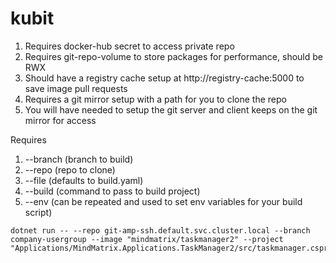 # kubit


1. Requires docker-hub secret to access private repo
2. Requires git-repo-volume to store packages for performance, should be RWX
3. Should have a registry cache setup at http://registry-cache:5000 to save image pull requests
4. Requires a git mirror setup with a path for you to clone the repo
5. You will have needed to setup the git server and client keeps on the git mirror for access

Requires

1. --branch (branch to build)
2. --repo (repo to clone)
3. --file (defaults to build.yaml)
4. --build (command to pass to build project)
5. --env (can be repeated and used to set env variables for your build script)

```shell
dotnet run -- --repo git-amp-ssh.default.svc.cluster.local --branch company-usergroup --image "mindmatrix/taskmanager2" --project "Applications/MindMatrix.Applications.TaskManager2/src/taskmanager.csproj"
```